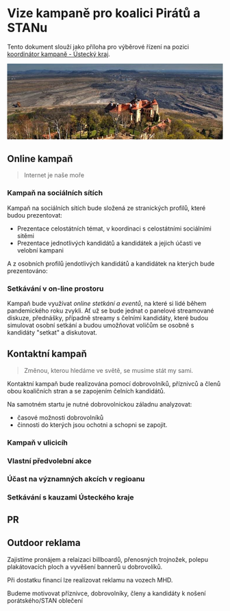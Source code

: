 # Vize kampaně pro koalici Pirátů a STANu

Tento dokument slouží jako příloha pro výběrové řízení na pozici [koordinátor kampaně - Ústecký kraj](https://forum.pirati.cz/viewtopic.php?f=572&t=57049).

![Zámek Jezeří](jezerizamek.jpg)
## Online kampaň
> Internet je naše moře

### Kampaň na sociálních sítích
Kampaň na sociálních sítích bude složená ze stranických profilů, které budou prezentovat:
  - Prezentace celostátních témat, v koordinaci s celostátními sociálními sitěmi
  - Prezentace jednotlivých kandidátů a kandidátek a jejich účasti ve velobní kampani

A z osobních profilů jendotlivých kandidátů a kandidátek na kterých bude prezentováno:

### Setkávání v on-line prostoru

Kampaň bude využívat *online stetkání a eventů*, na které si lidé během pandemického roku zvykli. Ať už se bude jednat o panelové streamované diskuze, přednášky, případně streamy s čelními kandidáty, které budou simulovat osobní setkání a budou umožňovat voličům se osobně s kandidáty "setkat" a diskutovat.


## Kontaktní kampaň
>Změnou, kterou hledáme ve světě, se musíme stát my sami.

Kontaktní kampaň bude realizována pomocí dobrovolníků, příznivců a členů obou koaličních stran a se zapojením čelních kandidátů.

Na samotném startu je nutné dobrovolnickou záladnu analyzovat:
 - časové možnosti dobrovolníků
 - činnosti do kterých jsou ochotni a schopni se zapojit.


### Kampaň v ulicicíh 

### Vlastní předvolební akce


### Účast na významných akcích v regioanu

### Setkávání s kauzami Ústeckého kraje


## PR



## Outdoor reklama
Zajistíme pronájem a relaizaci billboardů, přenosných trojnožek, polepu plakátovacích ploch a vyvěšení bannerů u dobrovolíků.

Při dostatku financí lze realizovat reklamu na vozech MHD.

Budeme motivovat příznivce, dobrovolníky, členy a kandidáty k nošení porátského/STAN oblečení
